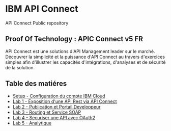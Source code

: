 # IBM API Connect
API Connect Public repository


## Proof Of Technology : APIC Connect v5  FR

API Connect est une solutions d'API Management leader sur le marché. Découvrer la simplicité et la puissance d'API Connect au travers d'exercices simples afin d'illustrer les capacités d'intégrations, d'analyses et de sécurité de la solution.

## Table des matiéres

+ [Setup - Configuration du compte IBM Cloud](./potfr/labs/envSetup.md)
+ [Lab 1 - Exposition d'une API Rest via API Connect](./potfr/labs/lab01.md)
+ [Lab 2 - Publication et Portail Developpeur](./potfr/labs/lab02.md)
+ [Lab 3 - Routing et Service SOAP](./potfr/labs/lab03.md)
+ [Lab 4 - Securiser une API avec OAuth2](./potfr/labs/lab04.md)
+ [Lab 5 - Analytique](./potfr/labs/lab05.md)


